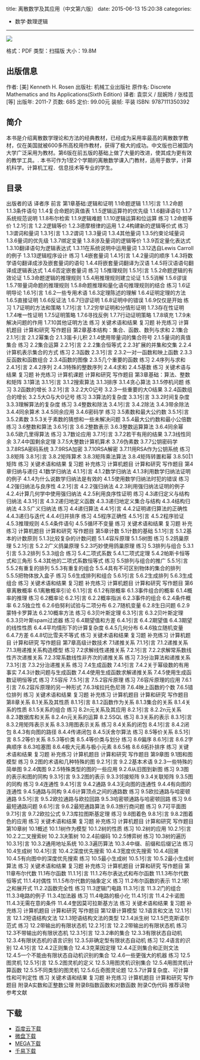 title: 离散数学及其应用（中文第六版）
date: 2015-06-13 15:20:38
categories:
  - 数学·数理逻辑
---

![](http://img3.douban.com/lpic/s6565260.jpg)

格式：PDF
类型：扫描版
大小：19.8M

<!--more-->

## 出版信息 ##

作者: [美] Kenneth H. Rosen 
出版社: 机械工业出版社
原作名: Discrete Mathematics and Its Applications(Sixth Edition)
译者: 袁崇义 / 屈婉玲 / 张桂芸 [等] 
出版年: 2011-7
页数: 685
定价: 99.00元
装帧: 平装
ISBN: 9787111350392

## 简介 ##

本书是介绍离散数学理论和方法的经典教材，已经成为采用率最高的离散数学教材，仅在美国就被600多所高校用作教材，获得了极大的成功。中文版也已被国内大学广泛采用为教材。第6版在前五版的基础上做了大量的改进，使其成为更有效的教学工具。.
本书可作为1至2个学期的离散数学课入门教材，适用于数学，计算机科学。计算机工程．信息技术等专业的学生。

## 目录 ##

出版者的话
译者序
前言
第1章基础:逻辑和证明
1.1命题逻辑
1.1.1引言
1.1.2命题
1.1.3条件语句
1.1.4复合命题的真值表
1.1.5逻辑运算符的优先级
1.1.6翻译语句
1.1.7系统规范说明
1.1.8布尔检索
1.1.9逻辑难题
1.1.10逻辑运算和位运算
练习
1.2命题等价
1.2.1引言
1.2.2逻辑等价
1.2.3德摩根律的运用
1.2.4构建新的逻辑等价式
练习
1.3谓词和量词
1.3.1引言
1.3.2谓词
1.3.3量词
1.3.4其他量词
1.3.5约束论域量词
1.3.6量词的优先级
1.3.7绑定变量
1.3.8涉及量词的逻辑等价
1.3.9否定量化表达式
1.3.10翻译语句为逻辑表达式
1.3.11在系统说明中运用量词
1.3.12选自Lewis Carroll的例子
1.3.13逻辑程序设计
练习
1.4嵌套量词
1.4.1引言
1.4.2量词的顺序
1.4.3将数学语句翻译成涉及嵌套量词的语句
1.4.4将嵌套量词翻译为汉语
1.4.5将汉语语句翻译成逻辑表达式
1.4.6否定嵌套量词
练习
1.5推理规则
1.5.1引言
1.5.2命题逻辑的有效论证
1.5.3命题逻辑的推理规则
1.5.4用推理规则建立论证
1.5.5消解
1.5.6谬误
1.5.7带量词命题的推理规则
1.5.8命题推理和量化语句推理规则的结合
练习
1.6证明导论
1.6.1引言
1.6.2一些专用术语
1.6.3定理陈述的理解
1.6.4证明定理的方法
1.6.5直接证明
1.6.6反证法
1.6.7归谬证明
1.6.8证明中的错误
1.6.9仅仅是开始
练习
1.7证明的方法和策略
1.7.1引言
1.7.2穷举证明和分情形证明
1.7.3存在性证明
1.7.4唯一性证明
1.7.5证明策略
1.7.6寻找反例
1.7.7行动证明策略
1.7.8填充
1.7.9未解决问题的作用
1.7.10其他证明方法
练习
关键术语和结果
复习题
补充练习
计算机题目
计算和研究
写作题目
第2章基本结构：集合、函数、数列与求和
2.1集合
2.1.1引言
2.1.2幂集合
2.1.3笛卡儿积
2.1.4使用带量词的集合符号
2.1.5量词的真值集合
练习
2.2集合运算
2.2.1引言
2.2.2集合恒等式
2.2.3扩展的并集和交集
2.2.4计算机表示集合的方式
练习
2.3函数
2.3.1引言
2.3.2一对一函数和映上函数
2.3.3反函数和函数组合
2.3.4函数的图像
2.3.5几个重要的函数
练习
2.4序列与求和
2.4.1引言
2.4.2序列
2.4.3特殊的整数序列
2.4.4求和
2.4.5基数
练习
关键术语与结果
复习题
补充练习
计算机课题
计算和研究
写作题目
第3章基础：算法、整数和矩阵
3.1算法
3.1.1引言
3.1.2搜索算法
3.1.3排序
3.1.4贪心算法
3.1.5停机问题
练习
3.2函数的增长
3.2.1引言
3.2.2大O记号
3.2.3一些重要的大O结果
3.2.4函数组合的增长
3.2.5大Ω与大Θ记号
练习
3.3算法的复杂度
3.3.1引言
3.3.2时间复杂度
3.3.3理解算法的复杂度
练习
3.4整数和除法
3.4.1引言
3.4.2除法
3.4.3带余除法
3.4.4同余算术
3.4.5同余应用
3.4.6密码学
练习
3.5素数和最大公约数
3.5.1引言
3.5.2素数
3.5.3关于素数的猜想和一些未解决问题
3.5.4最大公约数和最小公倍数
练习
3.6整数和算法
3.6.1引言
3.6.2整数表示
3.6.3整数运算算法
3.6.4同余幂
3.6.5欧几里得算法
练习
3.7数论应用
3.7.1引言
3.7.2若干有用的结果
3.7.3线性同余
3.7.4中国剩余定理
3.7.5大整数计算机算术
3.7.6伪素数
3.7.7公钥密码学
3.7.8RSA密码系统
3.7.9RSA加密
3.7.10RSA解密
3.7.11用RSA作为公钥系统
练习
3.8矩阵
3.8.1引言
3.8.2矩阵算术
3.8.3矩阵乘法算法
3.8.4矩阵转置和幂
3.8.501矩阵
练习
关键术语和结果
复习题
补充练习
计算机题目
计算和研究
写作题目
第4章归纳与递归
4.1数学归纳法
4.1.1引言
4.1.2数学归纳法
4.1.3利用数学归纳法证明的例子
4.1.4为什么说数学归纳法是有效的
4.1.5使用数学归纳法时犯的错误
练习
4.2强归纳法与良序性
4.2.1引言
4.2.2强归纳法
4.2.3利用强归纳法证明的例子
4.2.4计算几何学中使用强归纳法
4.2.5利用良序性证明
练习
4.3递归定义与结构归纳法
4.3.1引言
4.3.2递归地定义函数
4.3.3递归地定义集合与结构
4.3.4结构归纳法
4.3.5广义归纳法
练习
4.4递归算法
4.4.1引言
4.4.2证明递归算法的正确性
4.4.3递归与迭代
4.4.4归并排序
练习
4.5程序正确性
4.5.1引言
4.5.2程序验证
4.5.3推理规则
4.5.4条件语句
4.5.5循环不变量
练习
关键术语和结果
复习题
补充练习
计算机题目
计算和研究
写作题目
第5章计数
5.1计数的基础
5.1.1引言
5.1.2基本的计数原则
5.1.3比较复杂的计数问题
5.1.4容斥原理
5.1.5树图
练习
5.2鸽巢原理
5.2.1引言
5.2.2广义鸽巢原理
5.2.3巧妙使用鸽巢原理
练习
5.3排列与组合
5.3.1引言
5.3.2排列
5.3.3组合
练习
5.4二项式系数
5.4.1二项式定理
5.4.2帕斯卡恒等式和三角形
5.4.3其他的二项式系数恒等式
练习
5.5排列与组合的推广
5.5.1引言
5.5.2有重复的排列
5.5.3有重复的组合
5.5.4具有不可区别物体的集合的排列
5.5.5把物体放入盒子
练习
5.6生成排列和组合
5.6.1引言
5.6.2生成排列
5.6.3生成组合
练习
关键术语和结果
复习题
补充练习
计算机题目
计算和研究
写作题目
第6章离散概率
6.1离散概率引论
6.1.1引言
6.1.2有限概率
6.1.3事件组合的概率
6.1.4概率的推理
练习
6.2概率论
6.2.1引言
6.2.2概率指派
6.2.3事件的组合
6.2.4条件概率
6.2.5独立性
6.2.6伯努利试验与二项分布
6.2.7随机变量
6.2.8生日问题
6.2.9蒙特卡罗算法
6.2.10概率方法
练习
6.3贝叶斯定理
6.3.1引言
6.3.2贝叶斯定理
6.3.3贝叶斯spam过滤器
练习
6.4期望值和方差
6.4.1引言
6.4.2期望值
6.4.3期望的线性性质
6.4.4平均情形下的计算复杂度
6.4.5几何分布
6.4.6独立随机变量
6.4.7方差
6.4.8切比雪夫不等式
练习
关键术语和结果
复习题
补充练习
计算机题目
计算和研究
写作题目
第7章高级计数技术
7.1递推关系
7.1.1引言
7.1.2递推关系
7.1.3用递推关系构造模型
练习
7.2求解线性递推关系
7.2.1引言
7.2.2求解常系数线性齐次递推关系
7.2.3常系数线性非齐次的递推关系
练习
7.3分治算法和递推关系
7.3.1引言
7.3.2分治递推关系
练习
7.4生成函数
7.4.1引言
7.4.2关于幂级数的有用事实
7.4.3计数问题与生成函数
7.4.4使用生成函数求解递推关系
7.4.5使用生成函数证明恒等式
练习
7.5容斥
7.5.1引言
7.5.2容斥原理
练习
7.6容斥原理的应用
7.6.1引言
7.6.2容斥原理的另一种形式
7.6.3埃拉托色尼筛
7.6.4映上函数的个数
7.6.5错位排列
练习
关键术语和结果
复习题
补充练习
计算机题目
计算和研究
写作题目
第8章关系
8.1关系及其性质
8.1.1引言
8.1.2函数作为关系
8.1.3集合的关系
8.1.4关系的性质
8.1.5关系的组合
练习
8.2n元关系及其应用
8.2.1引言
8.2.2n元关系
8.2.3数据库和关系
8.2.4n元关系的运算
8.2.5SQL
练习
8.3关系的表示
8.3.1引言
8.3.2用矩阵表示关系
8.3.3用图表示关系
练习
8.4关系的闭包
8.4.1引言
8.4.2闭包
8.4.3有向图的路径
8.4.4传递闭包
8.4.5沃舍尔算法
练习
8.5等价关系
8.5.1引言
8.5.2等价关系
8.5.3等价类
8.5.4等价类与划分
练习
8.6偏序
8.6.1引言
8.6.2字典顺序
8.6.3哈塞图
8.6.4极大元素与极小元素
8.6.5格
8.6.6拓扑排序
练习
关键术语和结果
复习题
补充练习
计算机题目
计算和研究
写作题目
第9章图
9.1图和图模型
练习
9.2图的术语和几种特殊的图
9.2.1引言
9.2.2基本术语
9.2.3一些特殊的简单图
9.2.4偶图
9.2.5特殊类型的图的一些应用
9.2.6从旧图到新图
练习
9.3图的表示和图的同构
9.3.1引言
9.3.2图的表示
9.3.3邻接矩阵
9.3.4关联矩阵
9.3.5图的同构
练习
9.4连通性
9.4.1引言
9.4.2通路
9.4.3无向图的连通性
9.4.4有向图的连通性
9.4.5通路与同构
9.4.6计算顶点之间的通路数
练习
9.5欧拉通路与哈密顿通路
9.5.1引言
9.5.2欧拉通路与欧拉回路
9.5.3哈密顿通路与哈密顿回路
练习
9.6最短通路问题
9.6.1引言
9.6.2最短通路算法
9.6.3旅行商问题
练习
9.7可平面图
9.7.1引言
9.7.2欧拉公式
9.7.3库拉图斯基定理
练习
9.8图着色
9.8.1引言
9.8.2图着色的应用
练习
关键术语和结果
复习题
补充练习
计算机题目
计算和研究
写作题目
第10章树
10.1概述
10.1.1树作为模型
10.1.2树的性质
练习
10.2树的应用
10.2.1引言
10.2.2二叉搜索树
10.2.3决策树
10.2.4前缀码
10.2.5博弈树
练习
10.3树的遍历
10.3.1引言
10.3.2通用地址系统
10.3.3遍历算法
10.3.4中缀、前缀和后缀记法
练习
10.4生成树
10.4.1引言
10.4.2深度优先搜索
10.4.3宽度优先搜索
10.4.4回溯
10.4.5有向图中的深度优先搜索
练习
10.5最小生成树
10.5.1引言
10.5.2最小生成树算法
练习
关键术语和结果
复习题
补充练习
计算机题目
计算和研究
写作题目
第11章布尔代数
11.1布尔函数
11.1.1引言
11.1.2布尔表达式和布尔函数
11.1.3布尔代数恒等式
11.1.4对偶性
11.1.5布尔代数的抽象定义
练习
11.2布尔函数的表示
11.2.1积之和展开式
11.2.2函数完全性
练习
11.3逻辑门电路
11.3.1引言
11.3.2门的组合
11.3.3电路的例子
11.3.4加法器
练习
11.4电路的极小化
11.4.1引言
11.4.2卡诺图
11.4.3无需在意的条件
11.4.4奎因莫可拉斯基方法
练习
关键术语和结果
复习题
补充练习
计算机题目
计算和研究
写作题目
第12章计算模型
12.1语言和文法
12.1.1引言
12.1.2短语结构文法
12.1.3短语结构文法的类型
12.1.4派生树
12.1.5巴克斯诺尔范式
练习
12.2带输出的有限状态机
12.2.1引言
12.2.2带输出的有限状态机
练习
12.3不带输出的有限状态机
12.3.1引言
12.3.2串的集合
12.3.3有限状态自动机
12.3.4有限状态机的语言识别
12.3.5非确定型有限状态自动机
练习
12.4语言的识别
12.4.1引言
12.4.2正则集合
12.4.3克莱因定理
12.4.4正则集合和正则文法
12.4.5一个不能由有限状态自动机识别的集合
12.4.6一些更强大的机器
练习
12.5图灵机
12.5.1引言
12.5.2图灵机的定义
12.5.3用图灵机识别集合
12.5.4用图灵机计算函数
12.5.5不同类型的图灵机
12.5.6丘奇图灵论题
12.5.7计算复杂度、可计算性和可判定性
练习
关键术语和结果
复习题
补充练习
计算机题目
计算和研究
写作题目
附录A实数和正整数公理
附录B指数函数和对数函数
附录C伪代码
推荐读物
参考文献

## 下载 ##

+ [百度云下载](http://pan.baidu.com/s/1pJEIsor)
+ [微盘下载](http://vdisk.weibo.com/s/aADaW4YRFkC_n)
+ [MEGA下载](https://mega.co.nz/#!vUcG0ILa!zC4KqclO3vrzkYorAEhXyl0CRDF6P54C6UmFExjmB68)
+ [千易下载](http://1000eb.com/1ggh5)
